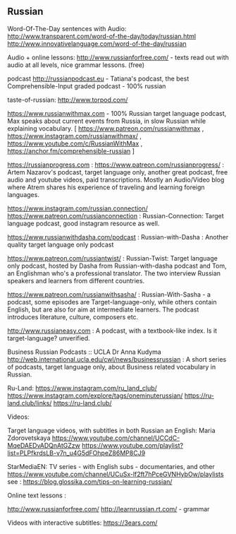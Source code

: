
## Russian

Word-Of-The-Day sentences with Audio:
http://www.transparent.com/word-of-the-day/today/russian.html
http://www.innovativelanguage.com/word-of-the-day/russian

Audio + online lessons: 
http://www.russianforfree.com/ - texts read out with audio at all levels, nice grammar lessons. (free)

podcast
http://russianpodcast.eu - Tatiana's podcast, the best Comprehensible-Input graded podcast - 100% russian

taste-of-russian:
http://www.torpod.com/

https://www.russianwithmax.com - 100% Russian target language podcast, Max speaks about current events from Russia, in slow Russian while explaining vocabulary.
[ https://www.patreon.com/russianwithmax , https://www.instagram.com/russianwithmax/ , https://www.youtube.com/c/RussianWithMax , https://anchor.fm/comprehensible-russian ]

https://russianprogress.com : https://www.patreon.com/russianprogress/ : Artem Nazarov's podcast, target language only, another great podcast, free audio and youtube videos, paid transcriptions. Mostly an Audio/Video blog where Atrem shares his experience of traveling and learning foreign languages.

https://www.instagram.com/russian.connection/ https://www.patreon.com/russianconnection :  Russian-Connection: Target language podcast, good instagram resource as well.

https://www.russianwithdasha.com/podcast : Russian-with-Dasha : Another quality target language only podcast

https://www.patreon.com/russiantwist/ : Russian-Twist: Target language only podcast, hosted by Dasha from Russian-with-dasha podcast and Tom, an Englishman who's a professional translator. The two interview Russian speakers and learners from different countries.

https://www.patreon.com/russianwithsasha/ : Russian-With-Sasha - a podcast, some episodes are Target-language-only, while others contain English, but are also for aim at intermediate learners. The podcast introduces literature, culture, composers etc.

http://www.russianeasy.com : A podcast, with a textbook-like index. Is it target-language? unverified.

Business Russian Podcasts :: UCLA Dr Anna Kudyma
http://web.international.ucla.edu/cwl/news/businessrussian : A short series of podcasts, target language only, about Business related vocabulary in Russian. 


Ru-Land:
https://www.instagram.com/ru_land_club/
https://www.instagram.com/explore/tags/oneminuterussian/
https://ru-land.club/links/
https://ru-land.club/

Videos:

Target language videos, with subtitles in both Russian an English:
Maria Zdorovetskaya
https://www.youtube.com/channel/UCCdC-MqeDAEDvADQnAtGZzw
https://www.youtube.com/playlist?list=PLPfkrdsLB-v7n_u4G5dFOhpeZ86MP8CJ9


 StarMediaEN: TV series - with English subs - documentaries, and other
https://www.youtube.com/channel/UCuSx-lf2ft7hPceGVNHybOw/playlists
see : https://blog.glossika.com/tips-on-learning-russian/


Online text lessons :

http://www.russianforfree.com/
http://learnrussian.rt.com/ - grammar 

Videos with interactive subtitles:
https://3ears.com/

